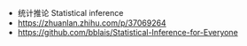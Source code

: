 - 统计推论 Statistical inference
- https://zhuanlan.zhihu.com/p/37069264
- https://github.com/bblais/Statistical-Inference-for-Everyone